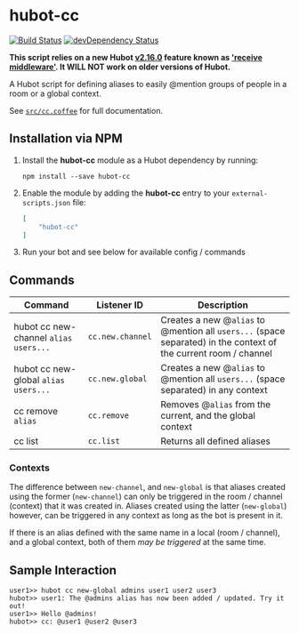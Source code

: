 # hubot-cc

[![Build Status](https://travis-ci.org/ClaudeBot/hubot-cc.svg)](https://travis-ci.org/ClaudeBot/hubot-cc)
[![devDependency Status](https://david-dm.org/ClaudeBot/hubot-cc/dev-status.svg)](https://david-dm.org/ClaudeBot/hubot-cc#info=devDependencies)

__This script relies on a new Hubot [v2.16.0](https://github.com/github/hubot/blob/master/CHANGELOG.md#v2160) feature known as ['receive middleware'](https://github.com/github/hubot/pull/1019). It WILL NOT work on older versions of Hubot.__

A Hubot script for defining aliases to easily @mention groups of people in a room or a global context.

See [`src/cc.coffee`](src/cc.coffee) for full documentation.


## Installation via NPM

1. Install the **hubot-cc** module as a Hubot dependency by running:

    ```
    npm install --save hubot-cc
    ```

2. Enable the module by adding the **hubot-cc** entry to your `external-scripts.json` file:

    ```json
    [
        "hubot-cc"
    ]
    ```

3. Run your bot and see below for available config / commands


## Commands

Command | Listener ID | Description
--- | --- | ---
hubot cc new-channel `alias` `users...` | `cc.new.channel` | Creates a new @`alias` to @mention all `users...` (space separated) in the context of the current room / channel
hubot cc new-global `alias` `users...` | `cc.new.global` | Creates a new @`alias` to @mention all `users...` (space separated) in any context
cc remove `alias` | `cc.remove` | Removes @`alias` from the current, and the global context
cc list | `cc.list` | Returns all defined aliases

### Contexts

The difference between `new-channel`, and `new-global` is that aliases created using the former (`new-channel`) can only be triggered in the room / channel (context) that it was created in. Aliases created using the latter (`new-global`) however, can be triggered in any context as long as the bot is present in it.

If there is an alias defined with the same name in a local (room / channel), and a global context, both of them _may be triggered_ at the same time.


## Sample Interaction

```
user1>> hubot cc new-global admins user1 user2 user3
hubot>> user1: The @admins alias has now been added / updated. Try it out!
user1>> Hello @admins!
hubot>> cc: @user1 @user2 @user3
```
